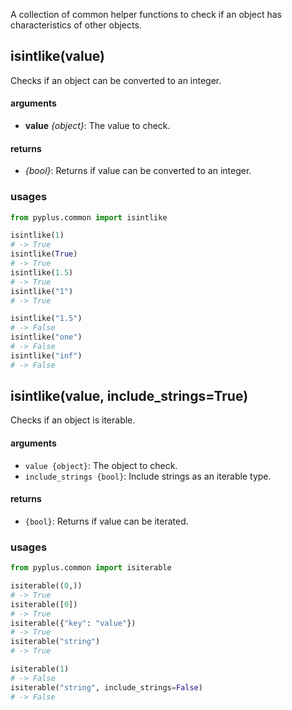A collection of common helper functions to check if an object has characteristics of other objects.

## isintlike(value)

Checks if an object can be converted to an integer.

#### arguments
* **value** *{object}*: The value to check.

#### returns
* *{bool}*: Returns if value can be converted to an integer.

### usages
```python
from pyplus.common import isintlike

isintlike(1)
# -> True
isintlike(True)
# -> True
isintlike(1.5)
# -> True
isintlike("1")
# -> True

isintlike("1.5")
# -> False
isintlike("one")
# -> False
isintlike("inf")
# -> False
```

## isintlike(value, include_strings=True)

Checks if an object is iterable.

#### arguments
* `value {object}`: The object to check.
* `include_strings {bool}`: Include strings as an iterable type.

#### returns
* `{bool}`: Returns if value can be iterated.

### usages

```python
from pyplus.common import isiterable

isiterable((0,))
# -> True
isiterable([0])
# -> True
isiterable({"key": "value"})
# -> True
isiterable("string")
# -> True

isiterable(1)
# -> False
isiterable("string", include_strings=False)
# -> False
```
